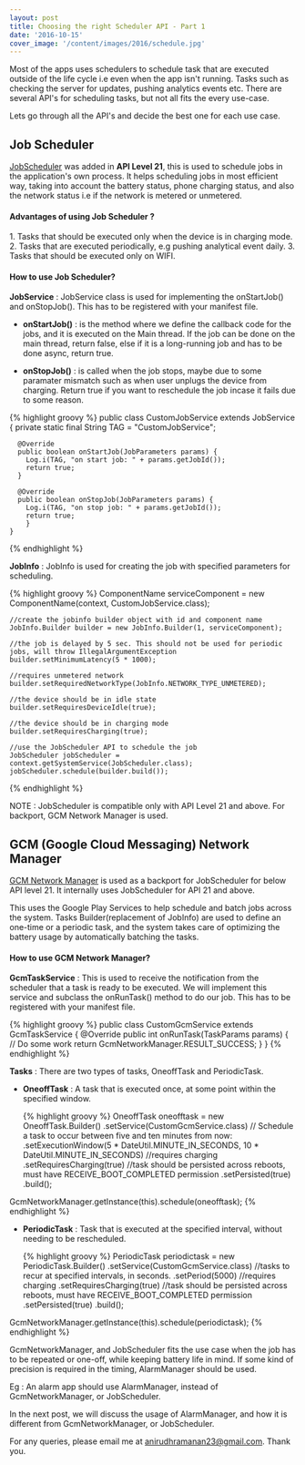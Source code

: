 ```yaml
---
layout: post
title: Choosing the right Scheduler API - Part 1
date: '2016-10-15'
cover_image: '/content/images/2016/schedule.jpg'
---
```

Most of the apps uses schedulers to schedule task that are executed outside of the life cycle i.e even when the app isn't running. Tasks such as checking the server for updates, pushing analytics events etc. There are several API's for scheduling tasks, but not all fits the every use-case. 

Lets go through all the API's and decide the best one for each use case.

## Job Scheduler 

[JobScheduler](https://developer.android.com/reference/android/app/job/JobScheduler.html) was added in <b>API Level 21</b>, this is used to schedule jobs in the application's own process. It helps scheduling jobs in most efficient way, taking into account the battery status, phone charging status, and also the network status i.e if the network is metered or unmetered.

<h4>Advantages of using Job Scheduler ?</h4>
  1. Tasks that should be executed only when the device is in charging mode.
  2. Tasks that are executed periodically, e.g pushing analytical event daily.
  3. Tasks that should be executed only on WIFI.

<h4>How to use Job Scheduler?</h4>

<b>JobService</b> : JobService class is used for implementing the onStartJob() and onStopJob(). This has to be registered with your manifest file.

  * <b>onStartJob()</b> : is the method where we define the callback code for the jobs, and it is executed on the Main thread. If the job can be done on the main thread, return false, else if it is a long-running job and has to be done async, return true.

  * <b>onStopJob()</b> : is called when the job stops, maybe due to some paramater mismatch such as when user unplugs the device from charging. Return true if you want to reschedule the job incase it fails due to some reason.

  {% highlight groovy %}
    public class CustomJobService extends JobService {
      private static final String TAG = "CustomJobService";

      @Override
      public boolean onStartJob(JobParameters params) {
        Log.i(TAG, "on start job: " + params.getJobId());
        return true;
      }

      @Override
      public boolean onStopJob(JobParameters params) {
        Log.i(TAG, "on stop job: " + params.getJobId());
        return true;
        }
    }
  {% endhighlight %}

<b>JobInfo</b> : JobInfo is used for creating the job with specified parameters for scheduling. 

  {% highlight groovy %}
    ComponentName serviceComponent = new ComponentName(context, CustomJobService.class);
      
    //create the jobinfo builder object with id and component name
    JobInfo.Builder builder = new JobInfo.Builder(1, serviceComponent);
    
    //the job is delayed by 5 sec. This should not be used for periodic jobs, will throw IllegalArgumentException
    builder.setMinimumLatency(5 * 1000);

    //requires unmetered network
    builder.setRequiredNetworkType(JobInfo.NETWORK_TYPE_UNMETERED); 
    
    //the device should be in idle state
    builder.setRequiresDeviceIdle(true); 

    //the device should be in charging mode
    builder.setRequiresCharging(true);

    //use the JobScheduler API to schedule the job
    JobScheduler jobScheduler = context.getSystemService(JobScheduler.class);
    jobScheduler.schedule(builder.build());
  {% endhighlight %}

NOTE : JobScheduler is compatible only with API Level 21 and above. For backport, GCM Network Manager is used.

## GCM (Google Cloud Messaging) Network Manager

[GCM Network Manager](https://developers.google.com/android/reference/com/google/android/gms/gcm/GcmNetworkManager) is used as a backport for JobScheduler for below API level 21. It internally uses JobScheduler for API 21 and above. 

This uses the Google Play Services to help schedule and batch jobs across the system. Tasks Builder(replacement of JobInfo) are used to define an one-time or a periodic task, and the system takes care of optimizing the battery usage by automatically batching the tasks.

<h4>How to use GCM Network Manager?</h4>

<b>GcmTaskService</b> : This is used to receive the notification from the scheduler that a task is ready to be executed. We will implement this service and subclass the onRunTask() method to do our job. This has to be registered with your manifest file.

  {% highlight groovy %}
    public class CustomGcmService extends GcmTaskService {
         @Override
         public int onRunTask(TaskParams params) {
             // Do some work
             return GcmNetworkManager.RESULT_SUCCESS;
         }
     }
  {% endhighlight %}

<b>Tasks</b> : There are two types of tasks, OneoffTask and PeriodicTask.

* <b>OneoffTask</b> : A task that is executed once, at some point within the specified window. 

  {% highlight groovy %}
    OneoffTask oneofftask = new OneoffTask.Builder()
                    .setService(CustomGcmService.class)
                    // Schedule a task to occur between five and ten minutes from now:
                    .setExecutionWindow(5 * DateUtil.MINUTE_IN_SECONDS, 10 * DateUtil.MINUTE_IN_SECONDS)
                    //requires charging
                    .setRequiresCharging(true)
                    //task should be persisted across reboots, must have RECEIVE_BOOT_COMPLETED permission
                    .setPersisted(true)
                    .build();

GcmNetworkManager.getInstance(this).schedule(oneofftask);
  {% endhighlight %}

* <b>PeriodicTask</b> : Task that is executed at the specified interval, without needing to be rescheduled.

  {% highlight groovy %}
    PeriodicTask periodictask = new PeriodicTask.Builder()
                    .setService(CustomGcmService.class)
                    //tasks to recur at specified intervals, in seconds.
                    .setPeriod(5000)
                    //requires charging
                    .setRequiresCharging(true)
                    //task should be persisted across reboots, must have RECEIVE_BOOT_COMPLETED permission
                    .setPersisted(true)
                    .build();

GcmNetworkManager.getInstance(this).schedule(periodictask);
  {% endhighlight %}

GcmNetworkManager, and JobScheduler fits the use case when the job has to be repeated or one-off, while keeping battery life in mind. If some kind of precision is required in the timing, AlarmManager should be used. 

Eg : An alarm app should use AlarmManager, instead of GcmNetworkManager, or JobScheduler.

In the next post, we will discuss the usage of AlarmManager, and how it is different from GcmNetworkManager, or JobScheduler. 

For any queries, please email me at anirudhramanan23@gmail.com. Thank you.